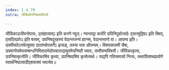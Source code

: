 ```yaml
---
index: 1.4.79
sutra: जीविकोपनिषदावौपम्ये

---
```

 जीविकाउजीवनोपायः, ठ्संज्ञायाम्ऽ इति करणे ण्वुल्। ण्यन्ताद्वा कर्तरि उपिनिपूर्वात्सदेः ठ्सत्सूद्विषऽ इति क्विप्, ठ्सदिरप्रतेःऽ इति षत्वम्, उपनिषदुरहस्यं वेदान्तजन्यं ज्ञानम्, वेदान्तभागो वा। आपम्य इति। उपमीयतेऽनयेत्युपमा ठातश्चोपसर्गेऽ इत्यङ्, तस्या भाव औपम्यम्। विषयसप्तमी चैषा, उपमानोपमेयसम्बन्धनिमितादभेदोपचाराद्यावुपमेयनिष्ठौ भवतः, तावौपम्यविषयौ। जीविकाकृत्य, उपनिषत्कृत्येति। जीविकामिव कृत्वा, उपनिषदमिव कृत्वेत्यर्थः। यद्यपि गतिसमासो नित्यः, तथापीवशब्दप्रयोगे स्वार्थनिष्ठत्वादीद्दशवाक्यं भवत्येव॥